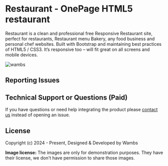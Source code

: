 # Restaurant - OnePage HTML5 restaurant 

Restaurant is a clean and professional free Responsive Restaurant site, perfect for restaurants, Restaurant menu Bakery, any food business and personal chef websites. Built with Bootstrap and maintaining best practices of HTML5 / CSS3. It’s responsive too – will fit great on all screens and mobile devices.

<img src="https://cloud.githubusercontent.com/assets/10640964/8260476/cfaac5a0-16e5-11e5-8fc8-e9d3f46796e1.jpg" alt="wambs">

<!-- reporting issue -->
## Reporting Issues

<!-- support -->
## Technical Support or Questions (Paid)

If you have questions or need help integrating the product please [contact us](mailto:wambuilucie99@gmail.com) instead of opening an issue.

<!-- licence -->
## License

Copyright (c) 2024 - Present, Designed & Developed by Wambs

**Image license:** The images are only for demonstration purposes. They have their license, we don't have permission to share those images.

